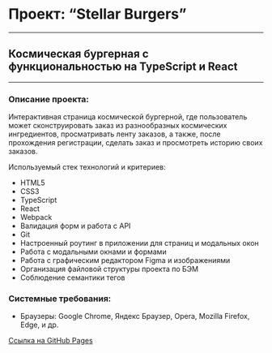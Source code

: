 # Проект: “Stellar Burgers”
___
## Космическая бургерная с функциональностью на TypeScript и React
___
### Описание проекта:
Интерактивная страница космической бургерной, где пользователь может сконструировать заказ
из разнообразных космических ингредиентов, просматривать ленту заказов, а также,
после прохождения регистрации, сделать заказ и просмотреть историю своих заказов.

Используемый стек технологий и критериев:

- HTML5
- CSS3
- TypeScript
- React
- Webpack
- Валидация форм и работа с API
- Git
- Настроенный роутинг в приложении для страниц и модальных окон
- Работа с модальными окнами и формами
- Работа с графическим редактором Figma и изображениями
- Организация файловой структуры проекта по БЭМ
- Соблюдение семантики тегов

### Системные требования:
- Браузеры: Google Chrome, Яндекс Браузер, Opera,
  Mozilla Firefox, Edge, и др.

[Ссылка на GitHub Pages](https://dmitriyfff.github.io/React-burger/)
